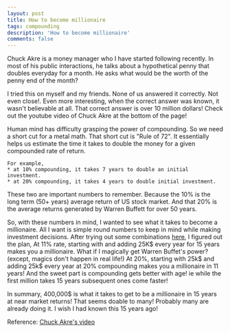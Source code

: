 ```yaml
---
layout: post
title: How to become millionaire
tags: compounding
description: 'How to become millionaire'
comments: false
---
```

Chuck Akre is a money manager who I have started following recently. In most of his public interactions, he talks about a
  hypothetical penny that doubles everyday for a month. He asks what would be the worth of the penny
  end of the month?

  I tried this on myself and my friends. None of us answered it correctly. Not even close!. Even more interesting,
   when the correct answer was known, it wasn't believable at all. That correct answer is over 10 million dollars!
  Check out the youtube video of Chuck Akre at the bottom of the page!

  Human mind has difficulty grasping the power of compounding. So we need a short cut for a metal math. That short cut is
   "Rule of 72". It essentially helps us estimate the time it takes to double the money for a given compounded rate of return.

    For example,
    * at 10% compounding, it takes 7 years to double an initial investment.
    * at 20% compounding, it takes 4 years to double initial investment.

These two are important numbers to remember. Because the 10% is the long term (50+ years) average return of US stock market.
And that 20% is the average returns generated by Warren Buffett for over 50 years.

So, with these numbers in mind, I wanted to see what it takes to become a millionaire. All I want is simple round numbers
to keep in mind while making investment decisions. After trying out some combinations [here](http://www.moneychimp.com/calculator/compound_interest_calculator.htm),
 I figured out the plan,
At 11% rate, starting with and adding 25K$ every year for 15 years makes you a millionaire.
What if I magically get Warren Buffet's power? (except, magics don't happen in real life!)
At 20%, starting with 25k$ and adding 25k$ every year at 20% compounding makes you a millionaire in 11 years!
And the sweet part is compounding gets better with age! ie while the first million takes 15 years subsequent ones come faster!

In summary, 400,000$ is what it takes to get to be a millionaire in 15 years at near market returns!
That seems doable to many! Probably many are already doing it.
I wish I had known this 15 years ago!

Reference:
  [Chuck Akre's video](https://www.youtube.com/watch?v=XRCjdAPIlZg)


